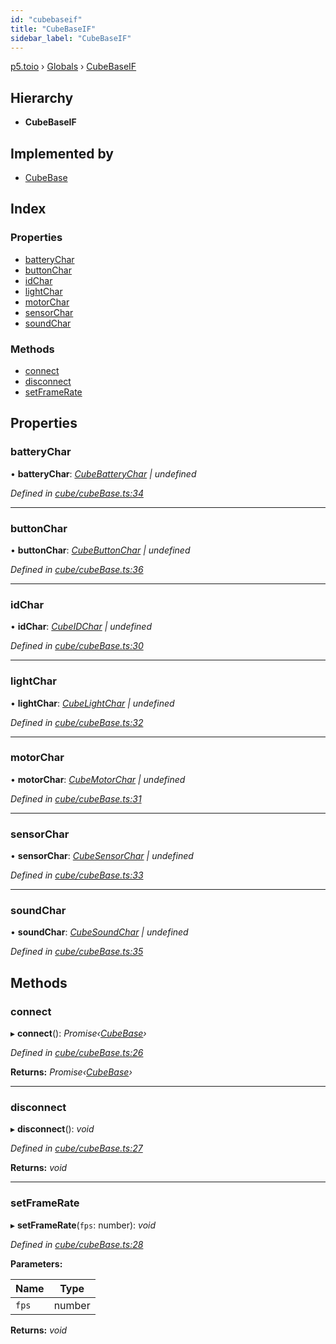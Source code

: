 ```yaml
---
id: "cubebaseif"
title: "CubeBaseIF"
sidebar_label: "CubeBaseIF"
---
```


[p5.toio](../index.md) › [Globals](../globals.md) › [CubeBaseIF](cubebaseif.md)

## Hierarchy

* **CubeBaseIF**

## Implemented by

* [CubeBase](../classes/cubebase.md)

## Index

### Properties

* [batteryChar](cubebaseif.md#batterychar)
* [buttonChar](cubebaseif.md#buttonchar)
* [idChar](cubebaseif.md#idchar)
* [lightChar](cubebaseif.md#lightchar)
* [motorChar](cubebaseif.md#motorchar)
* [sensorChar](cubebaseif.md#sensorchar)
* [soundChar](cubebaseif.md#soundchar)

### Methods

* [connect](cubebaseif.md#connect)
* [disconnect](cubebaseif.md#disconnect)
* [setFrameRate](cubebaseif.md#setframerate)

## Properties

###  batteryChar

• **batteryChar**: *[CubeBatteryChar](../classes/cubebatterychar.md) | undefined*

*Defined in [cube/cubeBase.ts:34](https://github.com/tetunori/p5.toio/blob/ef4c5ff/src/cube/cubeBase.ts#L34)*

___

###  buttonChar

• **buttonChar**: *[CubeButtonChar](../classes/cubebuttonchar.md) | undefined*

*Defined in [cube/cubeBase.ts:36](https://github.com/tetunori/p5.toio/blob/ef4c5ff/src/cube/cubeBase.ts#L36)*

___

###  idChar

• **idChar**: *[CubeIDChar](../classes/cubeidchar.md) | undefined*

*Defined in [cube/cubeBase.ts:30](https://github.com/tetunori/p5.toio/blob/ef4c5ff/src/cube/cubeBase.ts#L30)*

___

###  lightChar

• **lightChar**: *[CubeLightChar](../classes/cubelightchar.md) | undefined*

*Defined in [cube/cubeBase.ts:32](https://github.com/tetunori/p5.toio/blob/ef4c5ff/src/cube/cubeBase.ts#L32)*

___

###  motorChar

• **motorChar**: *[CubeMotorChar](../classes/cubemotorchar.md) | undefined*

*Defined in [cube/cubeBase.ts:31](https://github.com/tetunori/p5.toio/blob/ef4c5ff/src/cube/cubeBase.ts#L31)*

___

###  sensorChar

• **sensorChar**: *[CubeSensorChar](../classes/cubesensorchar.md) | undefined*

*Defined in [cube/cubeBase.ts:33](https://github.com/tetunori/p5.toio/blob/ef4c5ff/src/cube/cubeBase.ts#L33)*

___

###  soundChar

• **soundChar**: *[CubeSoundChar](../classes/cubesoundchar.md) | undefined*

*Defined in [cube/cubeBase.ts:35](https://github.com/tetunori/p5.toio/blob/ef4c5ff/src/cube/cubeBase.ts#L35)*

## Methods

###  connect

▸ **connect**(): *Promise‹[CubeBase](../classes/cubebase.md)›*

*Defined in [cube/cubeBase.ts:26](https://github.com/tetunori/p5.toio/blob/ef4c5ff/src/cube/cubeBase.ts#L26)*

**Returns:** *Promise‹[CubeBase](../classes/cubebase.md)›*

___

###  disconnect

▸ **disconnect**(): *void*

*Defined in [cube/cubeBase.ts:27](https://github.com/tetunori/p5.toio/blob/ef4c5ff/src/cube/cubeBase.ts#L27)*

**Returns:** *void*

___

###  setFrameRate

▸ **setFrameRate**(`fps`: number): *void*

*Defined in [cube/cubeBase.ts:28](https://github.com/tetunori/p5.toio/blob/ef4c5ff/src/cube/cubeBase.ts#L28)*

**Parameters:**

Name | Type |
------ | ------ |
`fps` | number |

**Returns:** *void*
